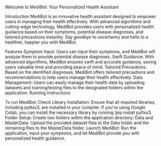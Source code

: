 Welcome to MediBot: Your Personalized Health Assistant

Introduction
MediBot is an innovative health assistant designed to empower users in managing their health effectively. With advanced algorithms and cutting-edge technology, MediBot provides users with personalized health guidance based on their symptoms, potential disease diagnoses, and tailored precautions instantly. Say goodbye to uncertainty and hello to a healthier, happier you with MediBot.

Features
Symptom Input: Users can input their symptoms, and MediBot will analyze them to provide potential disease diagnoses.
Swift Guidance: With advanced algorithms, MediBot ensures swift and accurate guidance, saving users valuable time and providing peace of mind.
Tailored Precautions: Based on the identified diagnoses, MediBot offers tailored precautions and recommendations to help users manage their health effectively.
Data Management: Users can easily manage their health data by uploading datasets and training/testing files to the designated folders within the application.
Running Instructions

To run MediBot:
Check Library Installation: Ensure that all required libraries, including pyttsx3, are installed in your compiler. If you're using Google Colab, you can install the necessary library by running !pip install pyttsx3.
Folder Setup: Create two folders within the application directory: Data and MasterData. Upload the provided dataset files to the Data folder and the remaining files to the MasterData folder.
Launch MediBot: Run the application, input your symptoms, and let MediBot provide you with personalized health guidance.
